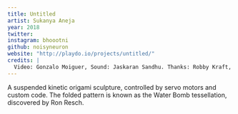 ```yaml
---
title: Untitled
artist: Sukanya Aneja
year: 2018
twitter:
instagram: bhoootni
github: noisyneuron
website: "http://playdo.io/projects/untitled/"
credits: |
  Video: Gonzalo Moiguer, Sound: Jaskaran Sandhu. Thanks: Robby Kraft, Nitcha Tothong (Fame), Phil Schleihauf, Lauren Gardner & Taeyoon Choi
---
```

A suspended kinetic origami sculpture, controlled by servo motors and custom code. The folded pattern is known as the Water Bomb tessellation, discovered by Ron Resch.